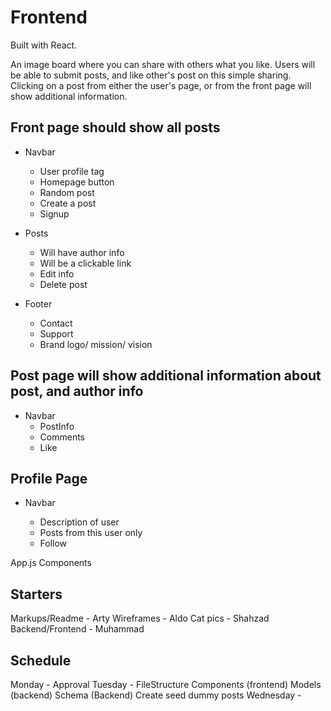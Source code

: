 # Frontend

Built with React.

An image board where you can share with others what you like. Users will be able to submit posts, and like other's post on this simple sharing. Clicking on a post from either the user's page, or from the front page will show additional information.

## Front page should show all posts

- Navbar
  - User profile tag
  - Homepage button
  - Random post
  - Create a post
  - Signup
- Posts

  - Will have author info
  - Will be a clickable link
  - Edit info
  - Delete post

- Footer
  - Contact
  - Support
  - Brand logo/ mission/ vision

## Post page will show additional information about post, and author info

- Navbar
  - PostInfo
  - Comments
  - Like

## Profile Page

- Navbar

  - Description of user
  - Posts from this user only
  - Follow

App.js
Components

## Starters

Markups/Readme - Arty
Wireframes - Aldo
Cat pics - Shahzad
Backend/Frontend - Muhammad

## Schedule

Monday - Approval
Tuesday - FileStructure
Components (frontend)
Models (backend)
Schema (Backend)
Create seed dummy posts
Wednesday -

